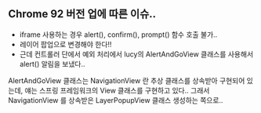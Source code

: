 ## Chrome 92 버전 업에 따른 이슈..

- iframe 사용하는 경우 alert(), confirm(), prompt() 함수 호출 불가..
- 레이어 팝업으로 변경해야 한다!!
- 근데 컨트롤러 단에서 예외 처리에서 lucy의 AlertAndGoView 클래스를 사용해서 alert() 알림을 보냈다..



AlertAndGoView 클래스는 NavigationView 란 추상 클래스를 상속받아 구현되어 있는데, 얘는 스프링 프레임워크의 View 클래스를 구현하고 있다.. 그래서 NavigationView 를 상속받은 LayerPopupView 클래스 생성하는 쪽으로..
